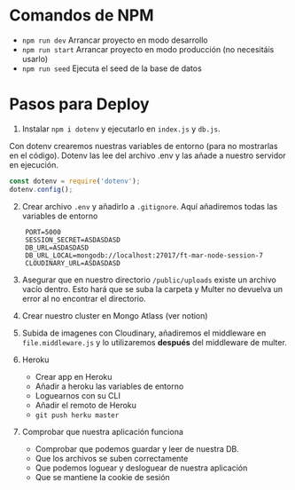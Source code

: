 # Comandos de NPM

* `npm run dev` Arrancar proyecto en modo desarrollo
* `npm run start` Arrancar proyecto en modo producción (no necesitáis usarlo)
* `npm run seed` Ejecuta el seed de la base de datos


# Pasos para Deploy
1. Instalar `npm i dotenv` y ejecutarlo en `index.js` y `db.js`.

Con dotenv crearemos nuestras variables de entorno (para no mostrarlas en el código). Dotenv las lee del archivo .env y las añade a nuestro servidor en ejecución.
```js
const dotenv = require('dotenv');
dotenv.config();
```

2. Crear archivo `.env` y añadirlo a `.gitignore`.
Aquí añadiremos todas las variables de entorno
```
    PORT=5000
    SESSION_SECRET=ASDASDASD
    DB_URL=ASDASDASD
    DB_URL_LOCAL=mongodb://localhost:27017/ft-mar-node-session-7
    CLOUDINARY_URL=ASDASDASD
```

3. Asegurar que en nuestro directorio `/public/uploads` existe un archivo vacío dentro. Esto hará que se suba la carpeta y Multer no devuelva un error al no encontrar el directorio.

4. Crear nuestro cluster en Mongo Atlass (ver notion)

5. Subida de imagenes con Cloudinary, añadiremos el middleware en `file.middleware.js` y lo utilizaremos **después** del middleware de multer.

6. Heroku
    - Crear app en Heroku
    - Añadir a heroku las variables de entorno
    - Loguearnos con su CLI
    - Añadir el remoto de Heroku
    - `git push herku master`

7. Comprobar que nuestra aplicación funciona
    - Comprobar que podemos guardar y leer de nuestra DB.
    - Que los archivos se suben correctamente
    - Que podemos loguear y desloguear de nuestra aplicación
    - Que se mantiene la cookie de sesión